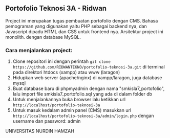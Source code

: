 ## Portofolio Teknosi 3A - Ridwan

Project ini merupakan tugas pembuatan portofolio dengan CMS. Bahasa pemograman yang digunakan yaitu PHP sebagai backend nya, dan Javascript dipadu HTML dan CSS untuk frontend nya. Arsitektur project ini monolith. dengan database MySQL.

### Cara menjalankan project:

1. Clone repositori ini dengan perintah ``git clone https://github.com/RIDWANTEKNO/portofolio-teknosi-3a.git`` di terminal pada direktori htdocs (xampp) atau www (laragon)
2. Hidupkan web server (apache/nginx) di xampp/laragon, juga database mysql
3. Buat database baru di phpmyadmin dengan nama "smkisla7_portofolio", lalu import file smkisla7_portofolio.sql yang ada di dalam folder db
4. Untuk menjalankannya buka browser lalu ketikkan url ``http://localhost/portofolio-teknosi-3a``
5. Untuk masuk kedalam admin panel (CMS) masukkan url `http://localhost/portofolio-teknosi-3a/admin/login.php` dengan username dan password: admin

UNIVERSITAS NURDIN HAMZAH
